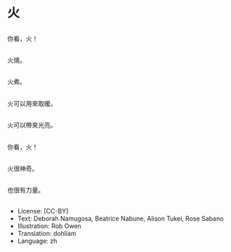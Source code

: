# 火

##
你看，火！

##
火燒。

##
火煮。

##
火可以用來取暖。

##
火可以帶來光亮。

##
你看，火！

##
火很神奇。

##
也很有力量。

##
* License: [CC-BY]
* Text: Deborah Namugosa, Beatrice Nabune, Alison Tukei, Rose Sabano
* Illustration: Rob Owen
* Translation: dohliam
* Language: zh
